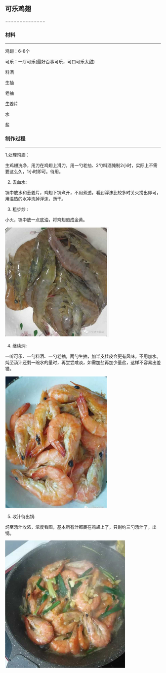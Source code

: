 ## 可乐鸡翅
==============

### 材料
----------------

  鸡翅：6-8个
  
  可乐：一厅可乐(最好百事可乐，可口可乐太甜)
  
  料酒
  
  生抽
  
  老抽
  
  生姜片
  
  水
  
  盐
  
### 制作过程
----------------
1.处理鸡翅：

  生鸡翅洗净，用刀在鸡翅上滑刀，用一勺老抽、2勺料酒腌制2小时，实际上不需要这么久，1小时即可。待用。
    
2. 去血水:

  锅中放水和葱姜片，鸡翅下锅煮开，不用煮透，看到浮沫比较多时关火捞出即可，用温热的水冲洗掉浮沫，沥干。
  
3. 粗步炒 :

  小火，锅中放一点底油，将鸡翅煎成金黄。
  
  ![img_1](https://github.com/zhanglaplace/cookingMaster/blob/master/%E6%B2%B9%E7%84%96%E5%A4%A7%E8%99%BE/imgs/3.png)
  
4. 继续焖:

  一听可乐、一勺料酒、一勺老抽，两勺生抽，加半支桂皮会更有风味。不用加水。炖至汤汁还剩一碗水的量时，再尝尝咸淡，如需加盐再加少量盐，这样不容易出差错。
  
  ![img_2](https://github.com/zhanglaplace/cookingMaster/blob/master/%E6%B2%B9%E7%84%96%E5%A4%A7%E8%99%BE/imgs/4.png)
  
5. 收汁待出锅:

  炖至汤汁收浓，浓度看图，基本所有汁都裹在鸡翅上了，只剩约三勺汤汁了，出锅。
  
  ![img_3](https://github.com/zhanglaplace/cookingMaster/blob/master/%E6%B2%B9%E7%84%96%E5%A4%A7%E8%99%BE/imgs/5.png)

  
  
  